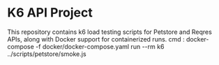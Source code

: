 # K6 API Project
This repository contains k6 load testing scripts for Petstore and Reqres APIs, along with Docker support for containerized runs. 
cmd : 
     docker-compose -f docker/docker-compose.yaml run --rm k6 ../scripts/petstore/smoke.js

